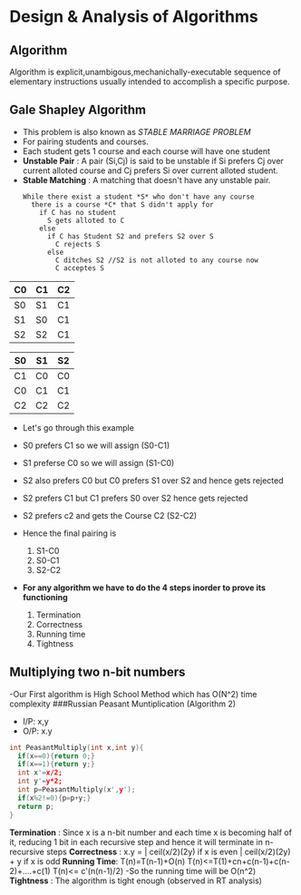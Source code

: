# Design & Analysis of Algorithms

## Algorithm
Algorithm is explicit,unambigous,mechanichally-executable sequence of elementary instructions usually intended to accomplish a specific purpose.

## Gale Shapley Algorithm
- This problem is also known as *STABLE MARRIAGE PROBLEM*
- For pairing students and courses.
- Each student gets 1 course and each course will have one student
- **Unstable Pair** : A pair (Si,Cj) is said to be unstable if Si prefers Cj over current alloted course and Cj prefers Si over current alloted student.
- **Stable Matching** : A matching that doesn't have any unstable pair.
  ```Pseudo Code
  While there exist a student *S* who don't have any course
    there is a course *C* that S didn't apply for
      if C has no student
        S gets alloted to C
      else
        if C has Student S2 and prefers S2 over S
          C rejects S
        else
          C ditches S2 //S2 is not alloted to any course now
          C acceptes S
  ```
| C0 | C1 | C2 |  
|----|----|----|
| S0 | S1 | C1 | 
| S1 | S0 | C1 | 
| S2 | S2 | C1 | 

| S0 | S1 | S2 |
|----|----|----|
| C1 | C0 | C0 |
| C0 | C1 | C1 |
| C2 | C2 | C2 |

- Let's go through this example
- S0 prefers C1 so we will assign (S0-C1)
- S1 preferse C0 so we will assign (S1-C0)
- S2 also prefers C0 but C0 prefers S1 over S2 and hence gets rejected
- S2 prefers C1 but C1 prefers S0 over S2 hence gets rejected
- S2 prefers c2 and gets the Course C2 (S2-C2)
- Hence the final pairing is
  1. S1-C0
  2. S0-C1
  3. S2-C2

- **For any algorithm we have to do the 4 steps inorder to prove its functioning**
  1. Termination
  2. Correctness
  3. Running time
  4. Tightness

## Multiplying two n-bit numbers
-Our First algorithm is High School Method which has O(N^2) time complexity
###Russian Peasant Muntiplication (Algorithm 2)
- I/P: x,y
- O/P: x.y
```C++
int PeasantMultiply(int x,int y){
  if(x==0){return 0;}
  if(x==1){return y;}
  int x'=x/2;
  int y'=y*2;
  int p=PeasantMultiply(x',y');
  if(x%2!=0){p=p+y;}
  return p;
}
```
**Termination** : Since x is a n-bit number and each time x is becoming half of it, reducing 1 bit in each recursive step and hence it will terminate in n-recursive steps
**Correctness** :
x.y = |  ceil(x/2)(2y)      if x is even
      |  ceil(x/2)(2y) + y  if x is odd
**Running Time**: 
T(n)=T(n-1)+O(n)
T(n)<=T(1)+cn+c(n-1)+c(n-2)+....+c(1)
T(n)<= c'(n(n-1)/2)
-So the running time will be O(n^2)
**Tightness**   : The algorithm is tight enough (observed in RT analysis)












